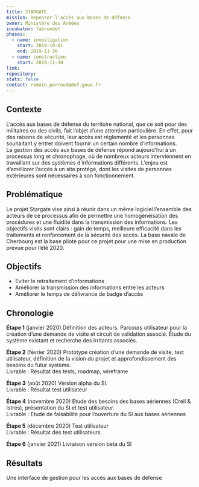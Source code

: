 ```yaml
---
title: STARGATE
mission: Repenser l'accès aux bases de défense
owner: Ministère des Armées
incubator: fabnumdef
phases:
  - name: investigation
    start: 2019-10-01
    end: 2019-11-30
  - name: construction
    start: 2019-11-30
link:
repository:
stats: false
contact: romain.perroud@def.gouv.fr
---
```


## Contexte
L’accès aux bases de défense du territoire national, que ce soit pour des militaires ou des civils, fait l’objet d’une attention particulière. En effet, pour des raisons de sécurité, leur accès est réglementé et les personnes souhaitant y entrer doivent fournir un certain nombre d’informations.  
La gestion des accès aux bases de défense répond aujourd’hui à un processus long et chronophage, où de nombreux acteurs interviennent en travaillant sur des systèmes d’informations différents.
L’enjeu est d’améliorer l’accès à un site protégé, dont les visites de personnes extérieures sont nécessaires à son fonctionnement.

## Problématique

Le projet Stargate vise ainsi à réunir dans un même logiciel l’ensemble des acteurs de ce processus afin de permettre une homogénéisation des procédures et une fluidité dans la transmission des informations.
Les objectifs visés sont clairs : gain de temps, meilleure efficacité dans les traitements et renforcement de la sécurité des accès.
La base navale de Cherbourg est la base pilote pour ce projet pour une mise en production prévue pour l’été 2020.

## Objectifs   
* Eviter le retraitement d’informations
* Améliorer la transmission des informations entre les acteurs
* Améliorer le temps de délivrance de badge d’accès


## Chronologie
__Étape 1__ (janvier 2020) Définition des acteurs. Parcours utilisateur pour la création d’une demande de visite et circuit de validation associé. Étude du système existant et recherche des irritants associés.   

__Étape 2__ (février 2020)  Prototype création d’une demande de visite, test utilisateur, définition de la vision du projet et approfondissement des besoins du futur système.   
Livrable : Résultat des tests, roadmap, wireframe   

__Étape 3__ (août 2020) Version alpha du SI.    
Livrable : Résultat test utilisateur   

__Étape 4__ (novembre 2020) Etude des besoins des bases aériennes (Creil & Istres), présentation du SI et test utilisateur.   
Livrable : Etude de faisabilité pour l’ouverture du SI aux bases aériennes    

__Étape 5__ (décembre 2020) Test utilisateur   
Livrable : Résultat des test utilisateurs    

__Étape 6__ (janvier 2021) Livraison version beta du SI    


## Résultats
Une interface de gestion pour les accès aux bases de défense 

